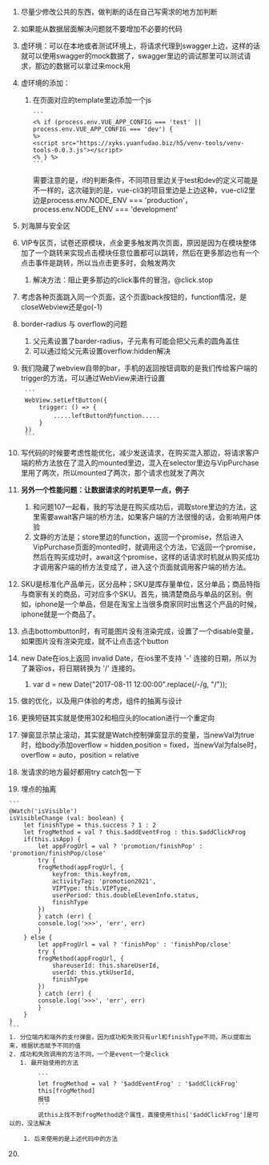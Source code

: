 1. 尽量少修改公共的东西，做判断的话在自己写需求的地方加判断
2. 如果能从数据层面解决问题就不要增加不必要的代码
3. 虚环境：可以在本地或者测试环境上，将请求代理到swagger上边，这样的话就可以使用swagger的mock数据了，swagger里边的调试那里可以测试请求，那边的数据可以拿过来mock用
4. 虚环境的添加：
    1.  在页面对应的template里边添加一个js

            ```
            <% if (process.env.VUE_APP_CONFIG === 'test' || process.env.VUE_APP_CONFIG === 'dev') {
            %>
            <script src="https://xyks.yuanfudao.biz/h5/venv-tools/venv-tools-0.0.3.js"></script>
            <% } %>
            ```
        需要注意的是，if的判断条件，不同项目里边关于test和dev的定义可能是不一样的，这次碰到的是，vue-cli3的项目里边是上边这种，vue-cli2里边是process.env.NODE_ENV === 'production'，process.env.NODE_ENV === 'development'

5. 刘海屏与安全区
6. VIP专区页，试卷还原模块，点金更多触发两次页面，原因是因为在模块整体加了一个跳转来实现点击模块任意位置都可以跳转，然后在更多那边也有一个点击事件是跳转，所以当点击更多时，会触发两次
    1.  解决方法：阻止更多那边的click事件的冒泡，@click.stop
7. 考虑各种页面跳入同一个页面，这个页面back按钮的，function情况，是closeWebview还是go(-1)
8. border-radius 与 overflow的问题
    1.  父元素设置了barder-radius，子元素有可能会把父元素的圆角盖住
    2.  可以通过给父元素设置overflow:hidden解决
9. 我们隐藏了webview自带的bar，手机的返回按钮调取的是我们传给客户端的trigger的方法，可以通过WebView来进行设置

        ```
        WebView.setLeftButton({
            trigger: () => {
                .....leftButton的function.....
            }
        })
        ```

10. 写代码的时候要考虑性能优化，减少发送请求，在购买混入那边，将请求客户端的桥方法放在了混入的mounted里边，混入在selector里边与VipPurchase里用了两次，所以mounted了两次，那个请求也就发了两次
11. **另外一个性能问题：让数据请求的时机更早一点，例子**
     1.   和问题107一起看，我的写法是在购买成功后，调取store里边的方法，这里需要await客户端的桥方法，如果客户端的方法很慢的话，会影响用户体验
     2.   文静的方法是；store里边的function，返回一个promise，然后进入VipPurchase页面的monted时，就调用这个方法，它返回一个promise，然后在购买成功时，await这个promise，这样的话请求时机就从购买成功才调用客户端的桥方法变成了，进入这个页面就调用客户端的桥方法。
12. SKU是标准化产品单元，区分品种；SKU是库存量单位，区分单品；商品特指与商家有关的商品，可对应多个SKU。首先，搞清楚商品与单品的区别。例如，iphone是一个单品，但是在淘宝上当很多商家同时出售这个产品的时候，iphone就是一个商品了。
13. 点击bottombutton时，有可能图片没有渲染完成，设置了一个disable变量，如果图片没有渲染完成，就不让点击这个button
14. new Date在ios上返回 invalid Date，在ios里不支持 '-' 连接的日期，所以为了兼容ios，将日期转换为 '/' 连接的。
     1.   var d = new Date("2017-08-11 12:00:00".replace(/-/g, "/"));
15.  做的优化，以及用户体验的考虑，组件的抽离与设计
16.  更换短链其实就是使用302和相应头的location进行一个重定向
17.  弹窗显示禁止滚动，其实就是Watch控制弹窗显示的变量，当newVal为true时，给body添加overflow = hidden,position = fixed，当newVal为false时，overflow = auto，position = relative
18.  发请求的地方最好都用try catch包一下
19.  埋点的抽离

    ```
    @Watch('isVisible')
    isVisibleChange (val: boolean) {
        let finishType = this.success ? 1 : 2
        let frogMethod = val ? this.$addEventFrog : this.$addClickFrog
        if(this.isApp) {
            let appFrogUrl = val ? 'promotion/finishPop' : 'promotion/finishPop/close'
            try {
            frogMethod(appFrogUrl, {
                keyfrom: this.keyfrom,
                activityTag: 'promotion2021',
                VIPType: this.VIPType,
                userPeriod: this.doubleElevenInfo.status,
                finishType
            })
            } catch (err) {
            console.log('>>>', 'err', err)
            }
        } else {
            let appFrogUrl = val ? 'finishPop' : 'finishPop/close'
            try {
            frogMethod(appFrogUrl, {
                shareuserId: this.shareUserId,
                userId: this.ytkUserId,
                finishType
            })
            } catch (err) {
            console.log('>>>', 'err', err)
            }
        }
    }
    ```
    1. 分位端内和端外的支付弹窗，因为成功和失败只有url和finishType不同，所以提取出来，根据状态赋予不同的值
    2. 成功和失败调用的方法不同，一个是event一个是click
       1. 最开始使用的方法

            ```
            let frogMethod = val ? '$addEventFrog' : '$addClickFrog'
            this[frogMethod]
            报错
            ```
            说this上找不到frogMethod这个属性，直接使用this['$addClickFrog']是可以的，没法解决

        1. 后来使用的是上述代码中的方法
20.